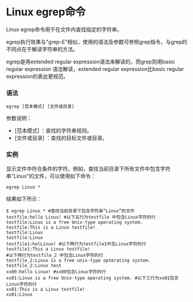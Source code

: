 # Linux egrep命令

Linux egrep命令用于在文件内查找指定的字符串。

egrep执行效果与"grep-E"相似，使用的语法及参数可参照grep指令，与grep的不同点在于解读字符串的方法。

egrep是用extended regular expression语法来解读的，而grep则用basic regular expression 语法解读，extended regular expression比basic regular expression的表达更规范。

### 语法

    egrep [范本模式] [文件或目录] 
    

参数说明：

- [范本模式] ：查找的字符串规则。
- [文件或目录] ：查找的目标文件或目录。

### 实例

显示文件中符合条件的字符。例如，查找当前目录下所有文件中包含字符串"Linux"的文件，可以使用如下命令：

    egrep Linux *
    

结果如下所示：

    $ egrep Linux * #查找当前目录下包含字符串“Linux”的文件  
    testfile:hello Linux! #以下五行为testfile 中包含Linux字符的行  
    testfile:Linux is a free Unix-type operating system.  
    testfile:This is a Linux testfile!  
    testfile:Linux  
    testfile:Linux  
    testfile1:helLinux! #以下两行为testfile1中含Linux字符的行  
    testfile1:This a Linux testfile!  
    #以下两行为testfile_2 中包含Linux字符的行  
    testfile_2:Linux is a free unix-type opterating system.  
    testfile_2:Linux test  
    xx00:hello Linux! #xx00包含Linux字符的行  
    xx01:Linux is a free Unix-type operating system. #以下三行为xx01包含Linux字符的行  
    xx01:This is a Linux testfile!  
    xx01:Linux 
    